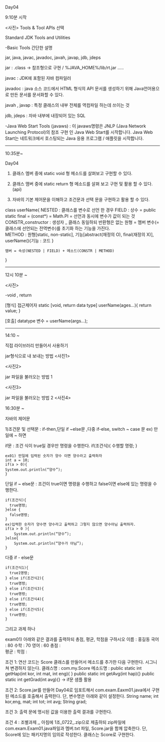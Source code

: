 Day04

9:10분 시작

<사진>
Tools & Tool APIs 선택


Standard JDK Tools and Utilities 

-Basic Tools  간단한 설명 

jar, java, javac, javadoc, javah, javap, jdb, jdeps


jar : .class -> 참조형으로 구현 / %JAVA_HOME%/lib/rt.jar .....

javac : JDK에 포함된 자바 컴파일러

javadoc : java 소스 코드에서 HTML 형식의 API 문서를 생성하기 위해 Java언어용으로 만든 문서를 문서화할 수 있다.


javah , javap : 특정 클래스의 내부 전체를 역컴파일 하는데 쓰이는 것 


jdb, jdeps : 자바 내부에 내장되어 있는 SQL


-Java Web Start Tools (javaws) : 이 javaws명령은 JNLP (Java Network Launching Protocol)의 참조 구현 인 Java Web Start를 시작합니다. Java Web Start는 네트워크에서 호스팅되는 Java 응용 프로그램 / 애플릿을 시작합니다.

<hr>


10:35분~

Day04

1. 클래스 멤버 중에 static void 형 메소드를 살펴보고 구현할 수 있다.

2. 클래스 맴버 중에 static return 형 메소드를 살펴 보고 구현 및 활용 할 수 있다.(api)

3. 자바의 기본 제어문을 이해하고 조건문과 선택 문을 구현하고 활용 할 수 있다.


class	userName{
	NESTED : 클래스를 변수로 선언 한 경우 
	FIELD : 상수 = public static final = (const*) = Math.PI = 선언과 동시에 변수가 값이 되는 것  
	CONSTR_constructor : 생성자 _ 클래스 동일하되 반환형은 없는 원형 = 멤버 변수(=클래스에 선언되는 전역변수)를 초기화 하는 기능을 가진다.  
	METHOD : 원형[static, non-static], 기능[abstract(재정의 O), final(재정의 X)], userName(){기능 : 코드 } 

	맴버 = 속성(NESTED | FIELD) + 메소드(CONSTR | METHOD)
}



<hr>

12시 10분 ~

<사진>

-void , return 

[형식]
접근제어자 static [void, return data type] userName(ages...){
	return value;
}

[호출]
datatype 변수 = userName(args...);






<hr>


14:10 ~

직접 라이브러리 만들어서 사용하기 

jar형식으로 내 보내는 방법
<사진1>

<사진2>


jar 파일을 불러오는 방법 1

<사진3>

jar 파일을 불러오는 방법 2
<사진4>



16:30분 ~


자바의 제어문 

1)조건문 및 선택문 : if-then,단일 if ~else문  ,다중 if-else, switch ~ case 문 
ex) 만일에 ~ 하면 

if문 : 조건 식이 true일 경우만 명령을 수행한다.
	if(조건식){
	수행할 명령;
	}

	ex01) 만일에 입력된 숫자가 양수 이면 양수라고 출력하자
	int a = 10;
	if(a > 0){
	System.out.println(“양수”);
	}

단일 if ~ else문 : 조건이 true이면 명령을 수행하고 false이면 else에 있는 명령을 수행한다.

	if(조건식){
	  true명령;
	}else {
	  false명령;
	}
	ex)입력한 숫자가 양수면 양수라고 출력하고 그렇지 않으면 양수아님 출력하자.
	if(a > 0 ){
		System.out.println(“양수”);
	}else{
		System.out.println(“양수가 아님”);
	}







다중 if - else문

	if(조건식1){
	  true1명령;
	} else if(조건식2){
	  true명령;
	} else if(조건식3){
	  true명령;
	} else if(조건식4){
	  true명령;
	} else if(조건식5){
	  true명령;
	}

그리고 과제 하나 

exam01) 아래와 같은 결과를 출력하되 총점, 평균, 학점을 구하시오 
이름 : 홍길동 
국어 : 80
수학 : 70
영어 : 60
총점 :  
평균 :
학점 : 

조건 1: 연산 코드는 Score 클래스를 만들어서 메소드를 추가한 다음 구현한다. 시그니쳐 변경하지 않는다.
  클래스명 : com.my.Score
  메소드명 : public static int getHap(int kor, int mat, int eng){  }
            public static int getAvg(int hap){}
	    public static int getGrad(int avg){} -> if문 샘플 활용

조건 2: Score.jar를 만들어 Day04로 임포트해서 com.exam.Eaxm01.java에서 구현된 메소드를 호출해서 출력한다.
   단, 변수명은 아래와 같이 설정한다.
String name; 
int kor,eng, mat;
int tot;
int avg;
String grad;

조건 3: 출력 문에 명시된 값을 이용한 출력 결과를 구현한다.

조건 4 : 조별과제 ,, 아침에 1조_0722_.zip으로 제출하되 zip파일에  com.exam.Exam01.java파일과 멤버.txt 파일, Score.jar을 함께 압축한다.
단, Score에 있는 패키지명의 임의로 작성한다. 클래스는 Score로 구현한다.
